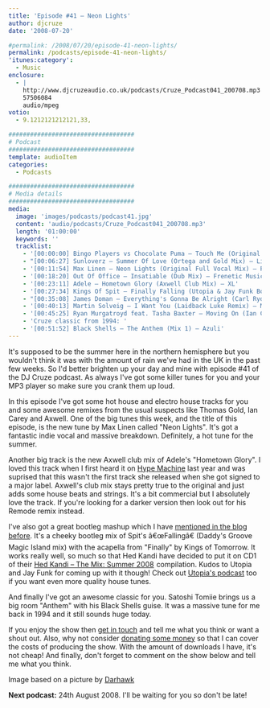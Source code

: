 ```yaml
---
title: 'Episode #41 – Neon Lights'
author: djcruze
date: '2008-07-20'

#permalink: /2008/07/20/episode-41-neon-lights/
permalink: /podcasts/episode-41-neon-lights/
'itunes:category':
  - Music
enclosure:
  - |
    http://www.djcruzeaudio.co.uk/podcasts/Cruze_Podcast041_200708.mp3
    57506084
    audio/mpeg
votio:
  - 9.1212121212121,33,

###################################
# Podcast
###################################
template: audioItem
categories:
  - Podcasts

###################################
# Media details
###################################
media:
  image: 'images/podcasts/podcast41.jpg'
  content: 'audio/podcasts/Cruze_Podcast041_200708.mp3'
  length: '01:00:00'
  keywords: ''
  tracklist:
    - '[00:00:00] Bingo Players vs Chocolate Puma – Touch Me (Original Mix) – Strictly'
    - "[00:06:27] Sunloverz – Summer Of Love (Ortega and Gold Mix) – Lickin' Records"
    - '[00:11:54] Max Linen – Neon Lights (Original Full Vocal Mix) – Phonetic'
    - '[00:18:20] Out Of Office – Insatiable (Dub Mix) – Frenetic Music'
    - '[00:23:11] Adele – Hometown Glory (Axwell Club Mix) – XL'
    - '[00:27:34] Kings Of Spit – Finally Falling (Utopia & Jay Funk Bootleg) – White'
    - "[00:35:08] James Doman – Everything's Gonna Be Alright (Carl Ryden Remix) – Positiva"
    - '[00:40:13] Martin Solveig – I Want You (Laidback Luke Remix) – Mixture'
    - '[00:45:25] Ryan Murgatroyd feat. Tasha Baxter – Moving On (Ian Carey Remix) – Sheer Music'
    - 'Cruze classic from 1994: '
    - '[00:51:52] Black Shells – The Anthem (Mix 1) – Azuli'
---
```


It's supposed to be the summer here in the northern hemisphere but you wouldn't think it was with the amount of rain we've had in the UK in the past few weeks. So I'd better brighten up your day and mine with episode #41 of the DJ Cruze podcast. As always I've got some killer tunes for you and your MP3 player so make sure you crank them up loud.

In this episode I've got some hot house and electro house tracks for you and some awesome remixes from the usual suspects like Thomas Gold, Ian Carey and Axwell. One of the big tunes this week, and the title of this episode, is the new tune by Max Linen called "Neon Lights". It's got a fantastic indie vocal and massive breakdown. Definitely, a hot tune for the summer.

Another big track is the new Axwell club mix of Adele's "Hometown Glory". I loved this track when I first heard it on [Hype Machine][1] last year and was suprised that this wasn't the first track she released when she got signed to a major label. Axwell's club mix stays pretty true to the original and just adds some house beats and strings. It's a bit commercial but I absolutely love the track. If you're looking for a darker version then look out for his Remode remix instead.

I've also got a great bootleg mashup which I have [mentioned in the blog before][2]. It's a cheeky bootleg mix of Spit's â€œFallingâ€ (Daddy's Groove Magic Island mix) with the acapella from "Finally" by Kings of Tomorrow. It works really well, so much so that Hed Kandi have decided to put it on CD1 of their [Hed Kandi – The Mix: Summer 2008][3]<img src="http://www.assoc-amazon.co.uk/e/ir?t=djcr-21&l=ur2&o=2" width="1" height="1" border="0" alt="" style="border:none !important; margin:0px !important;" /> compilation. Kudos to Utopia and Jay Funk for coming up with it though! Check out [Utopia's podcast][4] too if you want even more quality house tunes.

And finally I've got an awesome classic for you. Satoshi Tomiie brings us a big room "Anthem" with his Black Shells guise. It was a massive tune for me back in 1994 and it still sounds huge today.

If you enjoy the show then [get in touch][5] and tell me what you think or want a shout out. Also, why not consider [donating some money][6] so that I can cover the costs of producing the show. With the amount of downloads I have, it's not cheap! And finally, don't forget to comment on the show below and tell me what you think.

Image based on a picture by [Darhawk][9]

**Next podcast:** 24th August 2008. I'll be waiting for you so don't be late!

[1]: http://hypem.com/
[2]: http://www.djcruze.co.uk/cms/2008/06/27/kings-of-spit-mashup/
[3]: http://www.amazon.co.uk/gp/redirect.html?ie=UTF8&location=http%3A%2F%2Fwww.amazon.co.uk%2FHed-Kandi-Mix-Summer-2008%2Fdp%2FB001AI7FD6%3Fie%3DUTF8%26s%3Dmusic%26qid%3D1216307490%26sr%3D8-1&tag=djcr-21&linkCode=ur2&camp=1634&creative=6738
[4]: http://utopia-music.podomatic.com/
[5]: /cms/contact/
[6]: http://www.dreamhost.com/donate.cgi?id=8244
[7]: http://www.djcruze.co.uk/cms/wp-content/DownloadButton.gif
[8]: http://www.djcruzeaudio.co.uk/podcasts/Cruze_Podcast041_200708.mp3
[9]: http://flickr.com/photos/scottstudiophotography/317344784/
